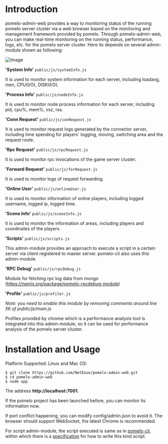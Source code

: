 Introduction
================
pomelo-admin-web provides a way to monitoring status of the running pomelo server cluster via a web browser based on the monitoring and management framework provided by pomelo. Through pomelo-admin-web, you can make real-time monitoring on the running status, performance, logs, etc. for the pomelo server cluster. Here its depends on several admin-module shown as following: 

![Image](images/adminConsole1.png)


**'System Info'**
`public/js/systemInfo.js`

It is used to monitor system information for each server, including loadavg, men, CPU(I/O), DISK(I/O).


**'Process Info'**
`public/js/nodeInfo.js`

It is used to monitor node process information for each server, including pid, cpu%, mem%, vsz, rss.


**'Conn Request'**
`public/js/conRequest.js`

It is used to monitor request logs generated by the connector server, including time spending for players' logging, moving, switching area and the request route.


**'Rpc Request'**
`public/js/rpcRequest.js`

It is used to monitor rpc invocations of the game server cluster.


**'Forward Request'**
`public/js/forRequest.js`

It is used to monitor logs of request forwarding.


**'Online User'**
`public/js/onlineUser.js`

It is used to monitor information of online players, including logged username, logged ip, logged time.


**'Scene Info'**
`public/js/sceneInfo.js`

It is used to monitor the information of areas, including players and coordinates of the players. 


**'Scripts'**
`public/js/scripts.js`

This admin-module provides an approach to execute a script in a certain server via client registered to master server. pomelo-cli also uses this admin-module.


**'RPC Debug'**
`public/js/rpcDebug.js`

Module for fetching rpc log data from mongo (https://npmjs.org/package/pomelo-rpcdebug-module)


**'Profile'**
`public/js/profiler.js`

_Note: you need to enable this module by removing comments around line 56 of public/js/main.js_

Profiles provided by chrome which is a performance analysis tool is integrated into this admin-module, so it can be used for performance analysis of the pomelo server cluster.


Installation and Usage
=======================

Platform Supported: Linux and Mac OS:

    $ git clone https://github.com/NetEase/pomelo-admin-web.git
    $ cd pomelo-admin-web
    $ node app

The address **http://localhost:7001**.

If the pomelo project has been launched before, you can monitor its information now.

If port conflict happening, you can modify config/admin.json to avoid it. The browser should support WebSocket, the latest Chrome is recommended. 

For script admin-module, the script executed is same as in [pomelo-cli](https://github.com/NetEase/pomelo-cli), within which there is a [specification](Pomelo-cli-usage#wiki-spec) for how to write this kind script.